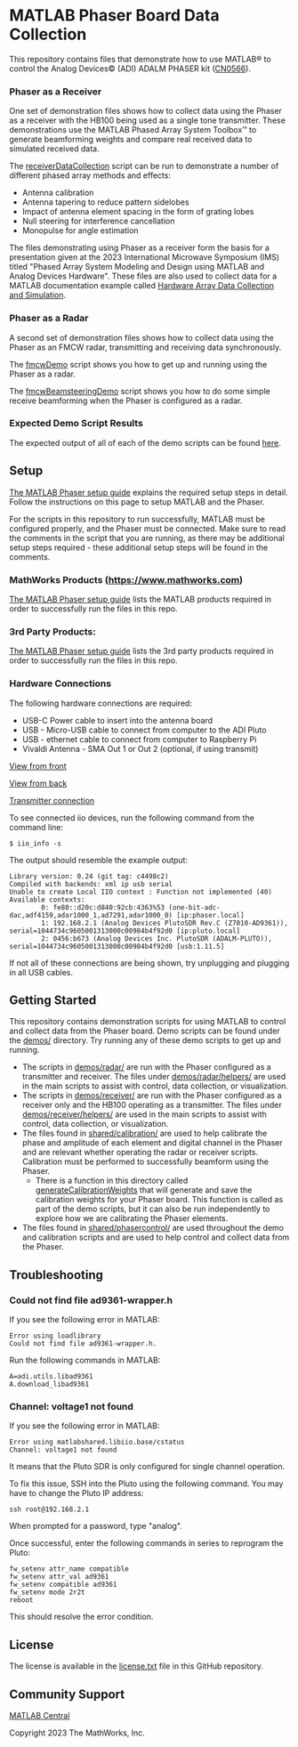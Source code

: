 # MATLAB Phaser Board Data Collection

This repository contains files that demonstrate how to use MATLAB&reg; to control the Analog Devices&copy; (ADI) ADALM PHASER kit ([CN0566](https://www.analog.com/en/design-center/reference-designs/circuits-from-the-lab/cn0566.html#rd-description)).

### Phaser as a Receiver

One set of demonstration files shows how to collect data using the Phaser as a receiver with the HB100 being used as a single tone transmitter. These demonstrations use the MATLAB Phased Array System Toolbox&trade; to generate beamforming weights and compare real received data to simulated received data.

The [receiverDataCollection](demos/receiver/receiverDataCollection.m) script can be run to demonstrate a number of different phased array methods and effects:
- Antenna calibration
- Antenna tapering to reduce pattern sidelobes
- Impact of antenna element spacing in the form of grating lobes
- Null steering for interference cancellation
- Monopulse for angle estimation

The files demonstrating using Phaser as a receiver form the basis for a presentation given at the 2023 International Microwave Symposium (IMS) titled "Phased Array System Modeling and Design using MATLAB and Analog Devices Hardware". These files are also used to collect data for a MATLAB documentation example called [Hardware Array Data Collection and Simulation](https://www.mathworks.com/help/phased/ug/hardware-array-data-collection-and-simulation.html).

### Phaser as a Radar

A second set of demonstration files shows how to collect data using the Phaser as an FMCW radar, transmitting and receiving data synchronously.

The [fmcwDemo](demos/radar/fmcwDemo.m) script shows you how to get up and running using the Phaser as a radar.

The [fmcwBeamsteeringDemo](demos/radar/fmcwBeamsteeringDemo.m) script shows you how to do some simple receive beamforming when the Phaser is configured as a radar.

### Expected Demo Script Results

The expected output of all of each of the demo scripts can be found [here](demos/ExpectedDemoOutputs.html).

## Setup

[The MATLAB Phaser setup guide](https://wiki.analog.com/phaser_matlab) explains the required setup steps in detail. Follow the instructions on this page to setup MATLAB and the Phaser.

For the scripts in this repository to run successfully, MATLAB must be configured properly, and the Phaser must be connected. Make sure to read the comments in the script that you are running, as there may be additional setup steps required - these additional setup steps will be found in the comments.

### MathWorks Products (https://www.mathworks.com)

[The MATLAB Phaser setup guide](https://wiki.analog.com/phaser_matlab) lists the MATLAB products required in order to successfully run the files in this repo.

### 3rd Party Products:

[The MATLAB Phaser setup guide](https://wiki.analog.com/phaser_matlab) lists the 3rd party products required in order to successfully run the files in this repo.

### Hardware Connections

The following hardware connections are required:

- USB-C Power cable to insert into the antenna board
- USB - Micro-USB cable to connect from computer to the ADI Pluto
- USB - ethernet cable to connect from computer to Raspberry Pi
- Vivaldi Antenna - SMA Out 1 or Out 2 (optional, if using transmit)

[View from front](frontsideconnections.jpg)

[View from back](backsideconnections.jpg)

[Transmitter connection](transmitterconnections.jpg)

To see connected iio devices, run the following command from the command line:

```
$ iio_info -s
```

The output should resemble the example output:

```
Library version: 0.24 (git tag: c4498c2)
Compiled with backends: xml ip usb serial
Unable to create Local IIO context : Function not implemented (40)
Available contexts:
        0: fe80::d20c:d840:92cb:4363%53 (one-bit-adc-dac,adf4159,adar1000_1,ad7291,adar1000_0) [ip:phaser.local]
        1: 192.168.2.1 (Analog Devices PlutoSDR Rev.C (Z7010-AD9361)), serial=1044734c9605001313000c00984b4f92d0 [ip:pluto.local]
        2: 0456:b673 (Analog Devices Inc. PlutoSDR (ADALM-PLUTO)), serial=1044734c9605001313000c00984b4f92d0 [usb:1.11.5]
```

If not all of these connections are being shown, try unplugging and plugging in all USB cables.

## Getting Started

This repository contains demonstration scripts for using MATLAB to control and collect data from the Phaser board. Demo scripts can be found under the [demos/](demos/) directory. Try running any of these demo scripts to get up and running.

- The scripts in [demos/radar/](demos/radar/) are run with the Phaser configured as a transmitter and receiver. The files under [demos/radar/helpers/](demos/radar/helpers/) are used in the main scripts to assist with control, data collection, or visualization.
- The scripts in [demos/receiver/](demos/receiver/) are run with the Phaser configured as a receiver only and the HB100 operating as a transmitter. The files under [demos/receiver/helpers/](demos/receiver/helpers/) are used in the main scripts to assist with control, data collection, or visualization.
- The files found in [shared/calibration/](shared/calibration/) are used to help calibrate the phase and amplitude of each element and digital channel in the Phaser and are relevant whether operating the radar or receiver scripts. Calibration must be performed to successfully beamform using the Phaser.
    - There is a function in this directory called [generateCalibrationWeights](shared/calibration/generateCalibrationWeights.m) that will generate and save the calibration weights for your Phaser board. This function is called as part of the demo scripts, but it can also be run independently to explore how we are calibrating the Phaser elements.
- The files found in [shared/phasercontrol/](shared/phasercontrol/) are used throughout the demo and calibration scripts and are used to help control and collect data from the Phaser.

## Troubleshooting

### Could not find file ad9361-wrapper.h

If you see the following error in MATLAB:

```
Error using loadlibrary
Could not find file ad9361-wrapper.h.
```

Run the following commands in MATLAB:

```
A=adi.utils.libad9361
A.download_libad9361
```

### Channel: voltage1 not found

If you see the following error in MATLAB:

```
Error using matlabshared.libiio.base/cstatus
Channel: voltage1 not found
```

It means that the Pluto SDR is only configured for single channel operation.

To fix this issue, SSH into the Pluto using the following command. You may have to change the Pluto IP address:

```
ssh root@192.168.2.1
```

When prompted for a password, type "analog".

Once successful, enter the following commands in series to reprogram the Pluto:

```
fw_setenv attr_name compatible
fw_setenv attr_val ad9361
fw_setenv compatible ad9361
fw_setenv mode 2r2t
reboot
```

This should resolve the error condition.

## License

The license is available in the [license.txt](license.txt) file in this GitHub repository.

## Community Support
[MATLAB Central](https://www.mathworks.com/matlabcentral)

Copyright 2023 The MathWorks, Inc.

